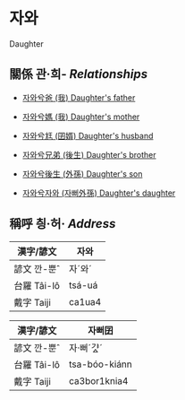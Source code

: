 # 자와
Daughter

## 關係 관·희- _Relationships_

- [자와兮爸 (我) Daughter's father](member1.md)

- [자와兮媽 (我) Daughter's mother](member1.md)

- [자와兮尪 (囝婿) Daughter's husband](member68.md)

- [자와兮兄弟 (後生) Daughter's brother](member19.md)

- [자와兮後生 (外孫) Daughter's son](member55.md)

- [자와兮자와 (자뻐外孫) Daughter's daughter](member56.md)



## 稱呼 칑·허· _Address_

漢字/諺文 | 자와
--- | ---
諺文 깐-뿐ˆ | 자ˊ와ˊ
台羅 Tâi-lô | tsá-uá
戴字 Taiji | ca1ua4


漢字/諺文 | 자뻐囝
--- | ---
諺文 깐-뿐ˆ | 자·뻐ˊ갸ᇫˊ
台羅 Tâi-lô | tsa-bóo-kiánn
戴字 Taiji | ca3bor1knia4


